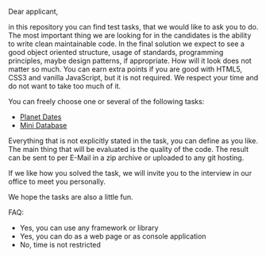 Dear applicant,

in this repository you can find test tasks, that we would like to ask you to do. The most important thing we are looking for in the candidates is the ability to write clean maintainable code. In the final solution we expect to see a good object oriented structure, usage of standards, programming principles, maybe design patterns, if appropriate. How will it look does not matter so much. You can earn extra points if you are good with HTML5, CSS3 and vanilla JavaScript, but it is not required. We respect your time and do not want to take too much of it.

You can freely choose one or several of the following tasks:
 - [Planet Dates](planet-dates.md)
 - [Mini Database](mini-database.md)

Everything that is not explicitly stated in the task, you can define as you like. The main thing that will be evaluated is the quality of the code. The result can be sent to per E-Mail in a zip archive or uploaded to any git hosting.

If we like how you solved the task, we will invite you to the interview in our office to meet you personally.

We hope the tasks are also a little fun.

FAQ:
 - Yes, you can use any framework or library
 - Yes, you can do as a web page or as console application
 - No, time is not restricted
